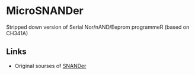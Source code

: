 # MicroSNANDer
Stripped down version of Serial Nor/nAND/Eeprom programmeR (based on CH341A)

## Links

* Original sourses of [SNANDer](https://github.com/McMCCRU/SNANDer)
